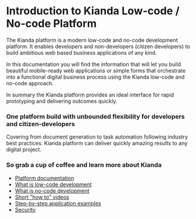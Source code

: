 # Introduction to Kianda Low-code / No-code Platform

The Kianda platform is a modern low-code and no-code development platform. It enables developers and non-developers (citizen developers)  to build ambitious web based business applications of any kind.

In this documentation you will find the information that will let you build beautiful mobile-ready web applications or simple forms that orchestrate into a functional digital business process using the Kianda low-code and no-code approach. 

In summary the Kianda platform provides an ideal interface for rapid prototyping and delivering outcomes quickly.

<h3>One platform build with unbounded flexibility for developers and citizen-developers</h3>

Covering from document generation to task automation following industry best practices. Kianda platform can deliver quickly amazing results to any digital project.

### So grab a cup of coffee and learn more about Kianda

- [Platform documentation](/platform/)
- [What is low-code development](/lowcode/)
- [What is no-code development](/nocode/)
- [Short "how to" videos](/how-to/)
- [Step-by-step application examples](/examples/)
- [Security](/security/)

